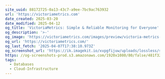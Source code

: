 ```yaml
---
site_uuid: 88172725-0a13-43c7-a9ee-7bc9ac763932
url: 'https://victoriametrics.com'
date_created: 2025-03-20
date_modified: 2025-04-12
og_title: 'VictoriaMetrics: Simple & Reliable Monitoring for Everyone'
og_description: '>-'
og_image: 'https://victoriametrics.com/images/preview/victoria-metrics-home-100.webp'
og_url: 'https://victoriametrics.com/'
og_last_fetch: '2025-04-07T17:38:10.973Z'
og_screenshot_url: 'https://ik.imagekit.io/xvpgfijuw/uploads/lossless/screenshots/20250604_VictoriaMetrics_og_screenshot.jpeg'
https: //og-screenshots-prod.s3.amazonaws.com/1920x1080/80/false/481f32b5504a7d2f8e57618157057026c9dc77badabfe1238cebf97858a500a1.jpeg
tags:
  - Databases
  - Cloud-Infrastructure
---
```


